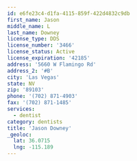 ```yaml
---
id: e6fe23c4-d1fa-4115-859f-422d4832c9db
first_name: Jason
middle_name: L
last_name: Downey
license_type: DDS
license_number: '3466'
license_status: Active
license_expiration: '42185'
address: '5660 W Flamingo Rd'
address_2: '#B'
city: 'Las Vegas'
state: NV
zip: '89103'
phone: '(702) 871-4903'
fax: '(702) 871-1485'
services:
  - dentist
category: dentists
title: 'Jason Downey'
_geoloc:
  lat: 36.0715
  lng: -115.189
---
```

